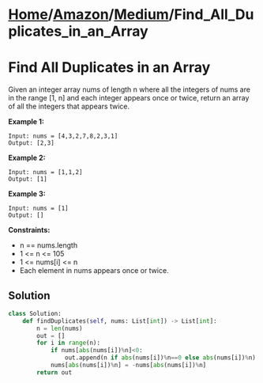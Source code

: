 # [Home](./../..)/[Amazon](./..)/[Medium](./)/Find_All_Duplicates_in_an_Array
<h1>Find All Duplicates in an Array</h1>

<p>
Given an integer array nums of length n where all the integers of nums are in the range [1, n] and each integer appears once or twice, return an array of all the integers that appears twice.

</p>

<b>Example 1:</b>

    Input: nums = [4,3,2,7,8,2,3,1]
    Output: [2,3]
    
<b>Example 2:</b>

    Input: nums = [1,1,2]
    Output: [1]
    
<b>Example 3:</b>

    Input: nums = [1]
    Output: []

<b>Constraints:</b>

- n == nums.length
- 1 <= n <= 105
- 1 <= nums[i] <= n
- Each element in nums appears once or twice.

<h2>Solution</h2>

```python
class Solution:
    def findDuplicates(self, nums: List[int]) -> List[int]:
        n = len(nums)
        out = []
        for i in range(n):
            if nums[abs(nums[i])%n]<0:
                out.append(n if abs(nums[i])%n==0 else abs(nums[i])%n)
            nums[abs(nums[i])%n] = -nums[abs(nums[i])%n]
        return out
```
